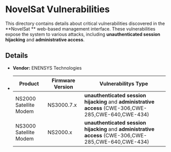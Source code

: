 # NovelSat  Vulnerabilities

This directory contains details about critical vulnerabilities discovered in the **NovelSat ** web-based management interface. These vulnerabilities expose the system to various attacks, including  **unauthenticated session hijacking** and **administrative access**.
## Details

- **Vendor:** ENENSYS Technologies
- | Product     | Firmware Version | Vulnerabilitys Type                                                                             |
  |-------------|------------------|-------------------------------------------------------------------------------------------------|
  | NS2000  Satellite Modem        | NS3000.7.x | **unauthenticated session hijacking** and **administrative access** (CWE-306,CWE-285,CWE-640,CWE-434)              |
  | NS3000 Satellite Modem         | NS2000.x         | **unauthenticated session hijacking** and **administrative access** (CWE-306,CWE-285,CWE-640,CWE-434)   |

